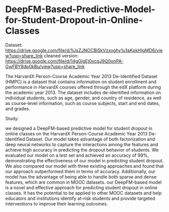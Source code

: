 # DeepFM-Based-Predictive-Model-for-Student-Dropout-in-Online-Classes
Dataset:
https://drive.google.com/file/d/1jJsZJNOCBi5kVzxoghy1u1aKpkHIgMD6/view?usp=share_link
cleaned version:
https://drive.google.com/file/d/14gGlgEj0vcqJ9Q0onPA-GwFBY8dp0kBu/view?usp=share_link

The HarvardX Person-Course Academic Year 2013 De-Identified Dataset (HMPC) is a dataset that contains information on student enrollment and performance in HarvardX courses offered through the edX platform during the academic year 2013. The dataset includes de-identified information on individual students, such as age, gender, and country of residence, as well as course-level information, such as course subjects, start and end dates, and grades. 

Study:

we designed a DeepFM-based predictive model for student dropout in online classes on the HarvardX Person-Course Academic Year 2013 De-Identified Dataset. Our model takes advantage of both factorization and deep neural networks to capture the interactions among the features and achieve high accuracy in predicting the dropout behavior of students. We evaluated our model on a test set and achieved an accuracy of 99%, demonstrating the effectiveness of our model in predicting student dropout. We also compared our model with three existing approaches and found that our approach outperformed them in terms of accuracy. Additionally, our model has the advantage of being able to handle both sparse and dense features, which are common in MOOC datasets. our DeepFM-based model is a novel and effective approach for predicting student dropout in online classes. It has the potential to be applied to other MOOC datasets and help educators and institutions identify at-risk students and provide targeted interventions to improve their learning outcomes.
